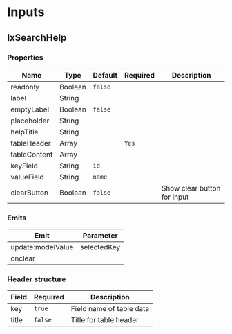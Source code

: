 # Inputs

## lxSearchHelp
### Properties
Name|Type|Default|Required|Description
---|---|---|---|---
readonly|Boolean|`false`| |
label|String| | |
emptyLabel|Boolean|`false`| |
placeholder|String| | |
helpTitle|String| | |
tableHeader|Array| |`Yes`|
tableContent|Array| | |
keyField|String|`id`| |
valueField|String|`name`| |
clearButton|Boolean|`false`| |Show clear button for input

### Emits
Emit|Parameter
---|---
update:modelValue|selectedKey
onclear|


### Header structure
Field|Required|Description
---|---|---
key|`true`|Field name of table data
title|`false`|Title for table header
